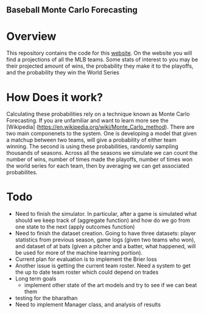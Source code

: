 ## Baseball Monte Carlo Forecasting

# Overview
This repository contains the code for this [website](https://bball-forecasting.streamlit.app/). On the website you will find a projections of all the MLB teams. Some stats of interest to you may be their projected amount of wins, the probability they make it to the playoffs, and the probability they win the World Series

# How Does it work? 
Calculating these probabilities rely on a technique known as Monte Carlo Forecasting. If you are unfamiliar and want to learn more see the [Wikipedia] (https://en.wikipedia.org/wiki/Monte_Carlo_method). There are two main componenets to the system. One is developing a model that given a matchup between two teams, will give a probability of either team winning. The second is using these probabilities, randomly sampling thousands of seasons. Across all the seasons we simulate we can count the number of wins, number of times made the playoffs, number of times won the world series for each team, then by averaging we can get associated probabilites. 

# Todo

- Need to finish the simulator. In particular, after a game is simulated what should we keep track of (aggregate function) and how do we go from one state to the next (apply outcomes function)
- Need to finish the dataset creation. Going to have three datasets: player statistics from previous season, game logs (given two teams who won), and dataset of at bats (given a pitcher and a batter, what happened, will be used for more of the machine learning portion).
- Current plan for evaluation is to implement the Brier loss
- Another issue is getting the current team roster. Need a system to get the up to date team roster which could depend on trades
- Long term goals
  - implement other state of the art models and try to see if we can beat them
- testing for the bharathan
- Need to implement Manager class, and analysis of results
